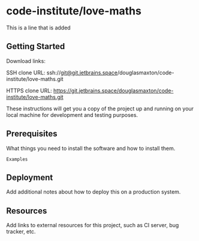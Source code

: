 # code-institute/love-maths

This is a line that is added

## Getting Started

Download links:

SSH clone URL: ssh://git@git.jetbrains.space/douglasmaxton/code-institute/love-maths.git

HTTPS clone URL: https://git.jetbrains.space/douglasmaxton/code-institute/love-maths.git



These instructions will get you a copy of the project up and running on your local machine for development and testing purposes.

## Prerequisites

What things you need to install the software and how to install them.

```
Examples
```

## Deployment

Add additional notes about how to deploy this on a production system.

## Resources

Add links to external resources for this project, such as CI server, bug tracker, etc.
